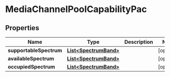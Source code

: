 
# MediaChannelPoolCapabilityPac

## Properties
Name | Type | Description | Notes
------------ | ------------- | ------------- | -------------
**supportableSpectrum** | [**List&lt;SpectrumBand&gt;**](SpectrumBand.md) |  |  [optional]
**availableSpectrum** | [**List&lt;SpectrumBand&gt;**](SpectrumBand.md) |  |  [optional]
**occupiedSpectrum** | [**List&lt;SpectrumBand&gt;**](SpectrumBand.md) |  |  [optional]



